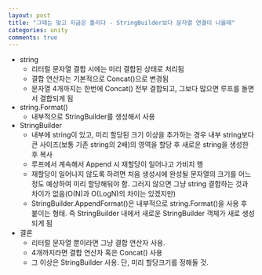 ```yaml
---
layout: post
title: "그때는 맞고 지금은 틀리다 - StringBuilder보다 문자열 연결이 나을때"
categories: unity
comments: true
---
```

- string
  - 리터럴 문자열 결합 시에는 미리 결합된 상태로 처리됨
  - 결합 연산자는 기본적으로 Concat()으로 변경됨
  - 문자열 4개까지는 한번에 Concat() 전부 결합되고, 그보다 많으면 루프를 돌면서 결합되게 됨
- string.Format()
  - 내부적으로 StringBuilder를 생성해서 사용
- StringBuilder
  - 내부에 string이 있고, 미리 할당된 크기 이상을 추가하는 경우 내부 string보다 큰 사이즈(보통 기존 string의 2배)의 영역을 할당 후 새로운 string을 생성한 후 복사
  - 루프에서 계속해서 Append 시 재할당이 일어나고 가비지 행
  - 재할당이 일어나지 않도록 하려면 처음 생성시에 완성될 문자열의 크기를 어느 정도 예상하여 미리 할당해둬야 함. 그러지 않으면 그냥 string 결합하는 것과 차이가 없음(O(N)과 O(LogN)의 차이는 있겠지만)
  - StringBuilder.AppendFormat()은 내부적으로 string.Format()을 사용 후 붙이는 형태. 즉 StringBuilder 내에서 새로운 StringBuilder 객체가 새로 생성되게 됨
- 결론
  - 리터럴 문자열 뿐이라면 그냥 결합 연산자 사용.
  - 4개까지라면 결합 연산자 혹은 Concat() 사용
  - 그 이상은 StringBuilder 사용. 단, 미리 할당크기를 정해둘 것.
